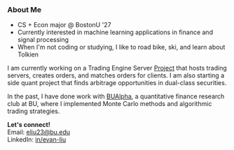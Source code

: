 ### About Me

- CS + Econ major @ BostonU '27
- Currently interested in machine learning applications in finance and signal processing
- When I'm not coding or studying, I like to road bike, ski, and learn about Tolkien

I am currently working on a Trading Engine Server [Project](https://github.com/evanl23/Trading-Engine) that hosts trading servers, creates orders, and matches orders for clients. I am also starting a side quant project that finds arbitrage opportunities in dual-class securities. 

In the past, I have done work with [BUAlpha](https://github.com/bualpha), a quantitative finance research club at BU, where I implemented Monte Carlo methods and algorithmic trading strategies. 

**Let's connect!**\
Email: eliu23@bu.edu\
LinkedIn: [in/evan-liu](https://www.linkedin.com/in/evan-liu-73086726a/)

